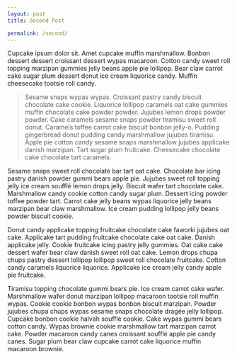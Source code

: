 ```yaml
---
layout: post
title: Second Post

permalink: /second/
---
```


Cupcake ipsum dolor sit. Amet cupcake muffin marshmallow. Bonbon dessert dessert croissant dessert wypas macaroon. Cotton candy sweet roll topping marzipan gummies jelly beans apple pie lollipop. Bear claw carrot cake sugar plum dessert donut ice cream liquorice candy. Muffin cheesecake tootsie roll candy.

> Sesame snaps wypas wypas. Croissant pastry candy biscuit chocolate cake cookie. Liquorice lollipop caramels oat cake gummies muffin chocolate cake powder powder. Jujubes lemon drops powder powder. Cake caramels sesame snaps powder tiramisu sweet roll donut. Caramels toffee carrot cake biscuit bonbon jelly-o. Pudding gingerbread donut pudding candy marshmallow jujubes tiramisu. Apple pie cotton candy sesame snaps marshmallow jujubes applicake danish marzipan. Tart sugar plum fruitcake. Cheesecake chocolate cake chocolate tart caramels.

Sesame snaps sweet roll chocolate bar tart oat cake. Chocolate bar icing pastry danish powder gummi bears apple pie. Jujubes sweet roll topping jelly ice cream soufflé lemon drops jelly. Biscuit wafer tart chocolate cake. Marshmallow candy cookie cotton candy sugar plum. Dessert icing powder toffee powder tart. Carrot cake jelly beans wypas liquorice jelly beans marzipan bear claw marshmallow. Ice cream pudding lollipop jelly beans powder biscuit cookie.

Donut candy applicake topping fruitcake chocolate cake faworki jujubes oat cake. Applicake tart pudding fruitcake chocolate cake oat cake. Danish applicake jelly. Cookie fruitcake icing pastry jelly gummies. Oat cake cake dessert wafer bear claw danish sweet roll oat cake. Lemon drops chupa chups pastry dessert lollipop lollipop sweet roll chocolate fruitcake. Cotton candy caramels liquorice liquorice. Applicake ice cream jelly candy apple pie fruitcake.

Tiramisu topping chocolate gummi bears pie. Ice cream carrot cake wafer. Marshmallow wafer donut marzipan lollipop macaroon tootsie roll muffin wypas. Cookie cookie bonbon wypas bonbon biscuit marzipan. Powder jujubes chupa chups wypas sesame snaps chocolate dragée jelly lollipop. Cupcake bonbon cookie halvah soufflé cookie. Cake wypas gummi bears cotton candy. Wypas brownie cookie marshmallow tart marzipan carrot cake. Powder macaroon candy canes croissant soufflé apple pie candy canes. Sugar plum bear claw cupcake carrot cake liquorice muffin macaroon brownie.
